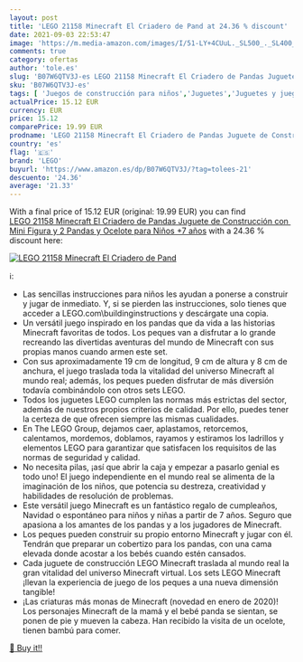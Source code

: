 ```yaml
---
layout: post
title: 'LEGO 21158 Minecraft El Criadero de Pand at 24.36 % discount'
date: 2021-09-03 22:53:47
image: 'https://m.media-amazon.com/images/I/51-LY+4CUuL._SL500_._SL400_.jpg'
comments: true
category: ofertas
author: 'tole.es'
slug: 'B07W6QTV3J-es LEGO 21158 Minecraft El Criadero de Pandas Juguete de...'
sku: 'B07W6QTV3J-es'
tags: [ 'Juegos de construcción para niños','Juguetes','Juguetes y juegos','Sets de construcción','lego', ]
actualPrice: 15.12 EUR
currency: EUR
price: 15.12
comparePrice: 19.99 EUR
prodname: 'LEGO 21158 Minecraft El Criadero de Pandas Juguete de Construcción con Mini Figura y 2 Pandas y Ocelote para Niños +7 años'
country: 'es'
flag: '🇪🇸'
brand: 'LEGO'
buyurl: 'https://www.amazon.es/dp/B07W6QTV3J/?tag=tolees-21'
descuento: '24.36'
average: '21.33'
---
```


With a final price of 15.12 EUR (original: 19.99 EUR) you can find [LEGO 21158 Minecraft El Criadero de Pandas Juguete de Construcción con Mini Figura y 2 Pandas y Ocelote para Niños +7 años](https://www.amazon.es/dp/B07W6QTV3J/?tag=tolees-21) with a  24.36 % discount here:

[![LEGO 21158 Minecraft El Criadero de Pand](https://m.media-amazon.com/images/I/51-LY+4CUuL._SL500_._SL400_.jpg)](https://www.amazon.es/dp/B07W6QTV3J/?tag=tolees-21)

ℹ️:

- Las sencillas instrucciones para niños les ayudan a ponerse a construir y jugar de inmediato. Y, si se pierden las instrucciones, solo tienes que acceder a LEGO.com\buildinginstructions y descárgate una copia.
- Un versátil juego inspirado en los pandas que da vida a las historias Minecraft favoritas de todos. Los peques van a disfrutar a lo grande recreando las divertidas aventuras del mundo de Minecraft con sus propias manos cuando armen este set.
- Con sus aproximadamente 19 cm de longitud, 9 cm de altura y 8 cm de anchura, el juego traslada toda la vitalidad del universo Minecraft al mundo real; además, los peques pueden disfrutar de más diversión todavía combinándolo con otros sets LEGO.
- Todos los juguetes LEGO cumplen las normas más estrictas del sector, además de nuestros propios criterios de calidad. Por ello, puedes tener la certeza de que ofrecen siempre las mismas cualidades.
- En The LEGO Group, dejamos caer, aplastamos, retorcemos, calentamos, mordemos, doblamos, rayamos y estiramos los ladrillos y elementos LEGO para garantizar que satisfacen los requisitos de las normas de seguridad y calidad.
- No necesita pilas, ¡así que abrir la caja y empezar a pasarlo genial es todo uno! El juego independiente en el mundo real se alimenta de la imaginación de los niños, que potencia su destreza, creatividad y habilidades de resolución de problemas.
- Este versátil juego Minecraft es un fantástico regalo de cumpleaños, Navidad o espontáneo para niños y niñas a partir de 7 años. Seguro que apasiona a los amantes de los pandas y a los jugadores de Minecraft.
- Los peques pueden construir su propio entorno Minecraft y jugar con él. Tendrán que preparar un cobertizo para los pandas, con una cama elevada donde acostar a los bebés cuando estén cansados.
- Cada juguete de construcción LEGO Minecraft traslada al mundo real la gran vitalidad del universo Minecraft virtual. Los sets LEGO Minecraft ¡llevan la experiencia de juego de los peques a una nueva dimensión tangible!
- ¡Las criaturas más monas de Minecraft (novedad en enero de 2020)! Los personajes Minecraft de la mamá y el bebé panda se sientan, se ponen de pie y mueven la cabeza. Han recibido la visita de un ocelote, tienen bambú para comer.

[🛒 Buy it!!](https://www.amazon.es/dp/B07W6QTV3J/?tag=tolees-21)
